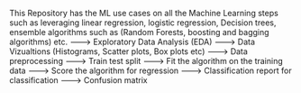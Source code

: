This Repository has the ML use cases on all the Machine Learning steps such as leveraging linear regression, logistic regression, Decision trees, ensemble algorithms such as (Random Forests, boosting and bagging algorithms) etc.
   ---> Exploratory Data Analysis (EDA) 
   ---> Data Vizualtions (Histograms, Scatter plots, Box plots etc) 
   ---> Data preprocessing
   ---> Train test split
   ---> Fit the algorithm on the training data
   ---> Score the algorithm for regression
   ---> Classification report for classification
   ---> Confusion matrix
